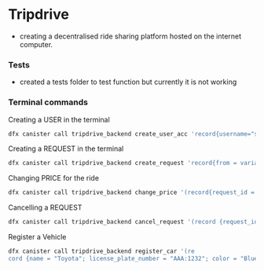 # Tripdrive

- creating a decentralised ride sharing platform hosted on the internet computer.

### Tests

- created a tests folder to test function but currently it is not working

### Terminal commands

Creating a USER in the terminal

```bash
dfx canister call tripdrive_backend create_user_acc 'record{username="samuel"; email="same@gmail.com"; phone_number="0771212234"; poster=vec {1; 2; 3}}'
```

Creating a REQUEST in the terminal

```bash
dfx canister call tripdrive_backend create_request 'record{from = variant{UniversityCampus = null}; to = variant {HarareCityCentre = null}; price = 1.00}'
```

Changing PRICE for the ride

```bash
dfx canister call tripdrive_backend change_price '(record{request_id = 0 }, 1.50)'
```

Cancelling a REQUEST

```bash
dfx canister call tripdrive_backend cancel_request '(record {request_id = 0})'
```

Register a Vehicle

```bash
dfx canister call tripdrive_backend register_car '(re
cord {name = "Toyota"; license_plate_number = "AAA:1232"; color = "Blue"; car_model = "Runnx"; image = vec{2; 6; 12; 32; 22}})'
```
